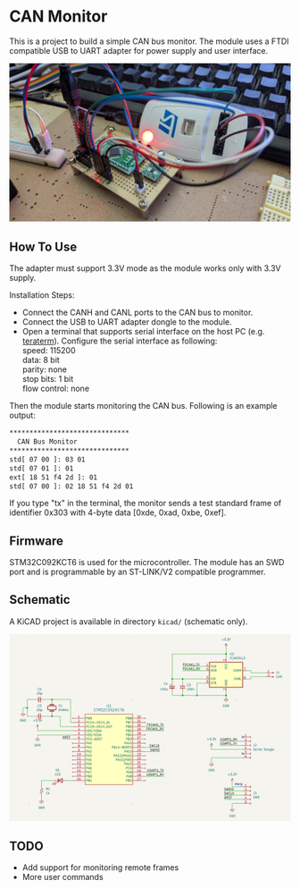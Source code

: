 # CAN Monitor

This is a project to build a simple CAN bus monitor.
The module uses a FTDI compatible USB to UART adapter for power supply
and user interface.

![module-photo](docs/can-monitor-photo.jpg)

## How To Use

The adapter must support 3.3V mode as the module works
only with 3.3V supply.

Installation Steps:

- Connect the CANH and CANL ports to the CAN bus to monitor.
- Connect the USB to UART adapter dongle to the module.
- Open a terminal that supports serial interface on the host PC
(e.g. [teraterm](https://github.com/TeraTermProject/teraterm/releases)).
Configure the serial interface as following:<br />
speed: 115200<br />
data: 8 bit<br />
parity: none<br />
stop bits: 1 bit<br />
flow control: none

Then the module starts monitoring the CAN bus. Following is an example output:

```
******************************
  CAN Bus Monitor
******************************
std[ 07 00 ]: 03 01
std[ 07 01 ]: 01
ext[ 18 51 f4 2d ]: 01
std[ 07 00 ]: 02 18 51 f4 2d 01
```

If you type "tx" in the terminal, the monitor sends a test standard frame
of identifier 0x303 with 4-byte data [0xde, 0xad, 0xbe, 0xef].

## Firmware

STM32C092KCT6 is used for the microcontroller. The module has an SWD port and
is programmable by an ST-LINK/V2 compatible programmer.

## Schematic

A KiCAD project is available in directory `kicad/` (schematic only).

![schematic](docs/can-monitor-schematic.png)

## TODO
- Add support for monitoring remote frames
- More user commands